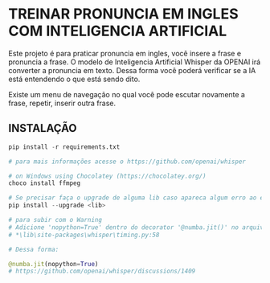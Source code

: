 # TREINAR PRONUNCIA EM INGLES COM INTELIGENCIA ARTIFICIAL

Este projeto é para praticar pronuncia em ingles, você insere a frase e pronuncia a frase.
O modelo de Inteligencia Artificial Whisper da OPENAI irá converter a pronuncia em texto.
Dessa forma você poderá verificar se a IA está entendendo o que está sendo dito.

Existe um menu de navegação no qual você pode escutar novamente a frase, repetir, inserir outra frase.

## INSTALAÇÃO

```python
pip install -r requirements.txt

# para mais informações acesse o https://github.com/openai/whisper

# on Windows using Chocolatey (https://chocolatey.org/)
choco install ffmpeg

# Se precisar faça o upgrade de alguma lib caso apareca algum erro ao executar o codigo
pip install --upgrade <lib>

# para subir com o Warning
# Adicione 'nopython=True' dentro do decorator '@numba.jit()' no arquivo na linha 58
# *\lib\site-packages\whisper\timing.py:58

# Dessa forma:

@numba.jit(nopython=True)
# https://github.com/openai/whisper/discussions/1409

```